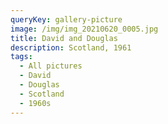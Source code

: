 ```yaml
---
queryKey: gallery-picture
image: /img/img_20210620_0005.jpg
title: David and Douglas
description: Scotland, 1961
tags:
  - All pictures
  - David
  - Douglas
  - Scotland
  - 1960s
---
```

